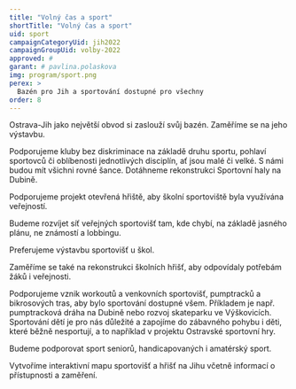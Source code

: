 ```yaml
---
title: "Volný čas a sport"
shortTitle: "Volný čas a sport"
uid: sport
campaignCategoryUid: jih2022
campaignGroupUid: volby-2022
approved: #
garant: # pavlina.polaskova
img: program/sport.png
perex: >
  Bazén pro Jih a sportování dostupné pro všechny
order: 8
---
```


Ostrava-Jih jako největší obvod si zaslouží svůj bazén. Zaměříme se na jeho výstavbu.

Podporujeme kluby bez diskriminace na základě druhu sportu, pohlaví sportovců či oblíbenosti jednotlivých disciplín, ať jsou malé či velké. S námi budou mít všichni rovné šance. Dotáhneme rekonstrukci Sportovní haly na Dubině.

Podporujeme projekt otevřená hřiště, aby školní sportoviště byla využívána veřejností.

Budeme rozvíjet síť veřejných sportovišť tam, kde chybí, na základě jasného plánu, ne známostí a lobbingu.

Preferujeme výstavbu sportovišť u škol.

Zaměříme se také na rekonstrukci školních hřišť, aby odpovídaly potřebám žáků i veřejnosti.

Podporujeme vznik workoutů a venkovních sportovišť, pumptracků a bikrosových tras, aby bylo sportování dostupné všem. Příkladem je např. pumptracková dráha na Dubině nebo rozvoj skateparku ve Výškovicích. Sportování dětí je pro nás důležité a zapojíme do zábavného pohybu i děti, které běžně nesportují, a to například v projektu Ostravské sportovní hry.

Budeme podporovat sport seniorů, handicapovaných i amatérský sport.

Vytvoříme interaktivní mapu sportovišť a hřišť na Jihu včetně informací o přístupnosti a zaměření.

